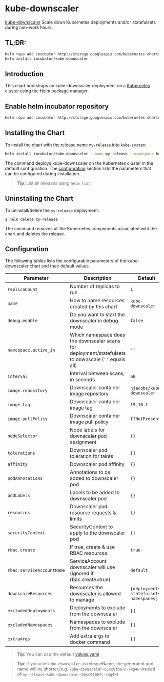 # kube-downscaler

[kube-downscaler](https://github.com/hjacobs/kube-downscaler) Scale down Kubernetes deployments and/or statefulsets during non-work hours.

## TL;DR:
```bash
helm repo add incubator http://storage.googleapis.com/kubernetes-charts-incubator
helm install incubator/kube-downscaler
```

## Introduction

This chart bootstraps an kube-downscaler deployment on a [Kubernetes](http://kubernetes.io) cluster using the [Helm](https://helm.sh) package manager.

## Enable helm incubator repository
```bash
helm repo add incubator http://storage.googleapis.com/kubernetes-charts-incubator
```

## Installing the Chart
To install the chart with the release name `my-release` into `kube-system`:

```bash
helm install incubator/kube-downscaler --name my-release --namespace kube-system
```

The command deploys kube-downscaler on the Kubernetes cluster in the default configuration. The [configuration](#configuration) section lists the parameters that can be configured during installation.

> **Tip**: List all releases using `helm list`

## Uninstalling the Chart

To uninstall/delete the `my-release` deployment:

```console
$ helm delete my-release
```

The command removes all the Kubernetes components associated with the chart and deletes the release.

## Configuration

The following tables lists the configurable parameters of the kube-downscaler chart and their default values.

| Parameter               | Description                                                                                          | Default                                 |
| ----------------------- | ---------------------------------------------------------------------------------------------------- | --------------------------------------- |
| `replicaCount`            | Number of replicas to run                                                                            | `1`                                       |
| `name`                    | How to name resources created by this chart                                                          | `kube-downscaler`                         |
| `debug.enable`            | Do you want to start the downscaler in debug mode                                                    | `false`                                   |
| `namespace.active_in`     | Which namespace does the downscaler scans for deployment/statefulsets to downscale (`''` equals all)   | `''`                                      |
| `interval`                | Interval between scans, in seconds                                                                   | `60`                                      |
| `image.repository`        | Downscaler container image repository                                                                | `hjacobs/kube-downscaler`                 |
| `image.tag`               | Downscaler container image tag                                                                       | `19.10.1`                                 |
| `image.pullPolicy`        | Downscaler container image pull policy                                                               | `IfNotPresent`                            |
| `nodeSelector`            | Node labels for downscaler pod assignment                                                            | `{}`                                      |
| `tolerations`             | Downscaler pod toleration for taints                                                                 | `[]`                                      |
| `affinity`                | Downscaler pod affinity                                                                              | `{}`                                      |
| `podAnnotations`          | Annotations to be added to downscaler pod                                                            | `{}`                                      |
| `podLabels`               | Labels to be added to downscaler pod                                                                 | `{}`                                      |
| `resources`               | Downscaler pod resource requests & limits                                                            | `{}`                                      |
| `securityContext`         | SecurityContext to apply to the downscaler pod                                                       | `{}`                                      |
| `rbac.create`             | If true, create & use RBAC resources                                                                 | `true`                                    |
| `rbac.serviceAccountName` | ServiceAccount downscaler will use (ignored if rbac.create=true)                                     | `default`                                 |
| `downscaleResources`      | Resources the downscaler is allowed to manage                                                        | `[deployments, statefulsets, namespaces]` |
| `excludedDeployments`     | Deployments to exclude from the downscaler                                                           | `[]`                                      |
| `excludedNamespaces`      | Namespaces to exclude from the downscaler                                                            | `[]`                                      |
| `extraArgs`               | Add extra args to docker command                                                                     | `[]`                                      |

> **Tip**: You can use the default [values.yaml](values.yaml)

> **Tip**: If you use `kube-downscaler` as releaseName, the generated pod name will be shorter.(e.g. `kube-downscaler-66cc9fb67c-7mg4w` instead of `my-release-kube-downscaler-66cc9fb67c-7mg4w`)
